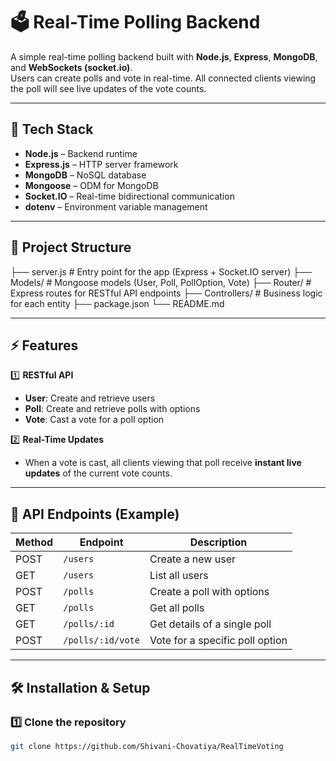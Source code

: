 # 🗳️ Real-Time Polling Backend

A simple real-time polling backend built with **Node.js**, **Express**, **MongoDB**, and **WebSockets (socket.io)**.  
Users can create polls and vote in real-time. All connected clients viewing the poll will see live updates of the vote counts.

---

## 🚀 Tech Stack

- **Node.js** – Backend runtime
- **Express.js** – HTTP server framework
- **MongoDB** – NoSQL database
- **Mongoose** – ODM for MongoDB
- **Socket.IO** – Real-time bidirectional communication
- **dotenv** – Environment variable management

---

## 📂 Project Structure

├── server.js # Entry point for the app (Express + Socket.IO server)
├── Models/ # Mongoose models (User, Poll, PollOption, Vote)
├── Router/ # Express routes for RESTful API endpoints
├── Controllers/ # Business logic for each entity
├── package.json
└── README.md

---

## ⚡ Features

1️⃣ **RESTful API**

- **User**: Create and retrieve users
- **Poll**: Create and retrieve polls with options
- **Vote**: Cast a vote for a poll option

2️⃣ **Real-Time Updates**

- When a vote is cast, all clients viewing that poll receive **instant live updates** of the current vote counts.

---

## 🔑 API Endpoints (Example)

| Method | Endpoint          | Description                     |
| ------ | ----------------- | ------------------------------- |
| POST   | `/users`          | Create a new user               |
| GET    | `/users`          | List all users                  |
| POST   | `/polls`          | Create a poll with options      |
| GET    | `/polls`          | Get all polls                   |
| GET    | `/polls/:id`      | Get details of a single poll    |
| POST   | `/polls/:id/vote` | Vote for a specific poll option |

---

## 🛠️ Installation & Setup

### 1️⃣ Clone the repository

```bash
git clone https://github.com/Shivani-Chovatiya/RealTimeVoting

```
